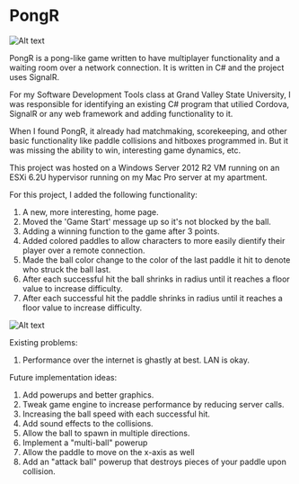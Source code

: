 # PongR
![Alt text](Screensots/home_page.png?raw=true "Home Page")

PongR is a pong-like game written to have multiplayer functionality and a waiting room over a network connection. It is written in C# and the project uses SignalR. 

For my Software Development Tools class at Grand Valley State University, I was responsible for identifying an existing C# program that utilied Cordova, SignalR or any web framework and adding functionality to it.

When I found PongR, it already had matchmaking, scorekeeping, and other basic functionality like paddle collisions and hitboxes programmed in. But it was missing the ability to win, interesting game dynamics, etc.

This project was hosted on a Windows Server 2012 R2 VM running on an ESXi 6.2U hypervisor running on my Mac Pro server at my apartment.

For this project, I added the following functionality:

1. A new, more interesting, home page.
2. Moved the 'Game Start' message up so it's not blocked by the ball.
3. Adding a winning function to the game after 3 points.
4. Added colored paddles to allow characters to more easily dientify their player over a remote connection.
5. Made the ball color change to the color of the last paddle it hit to denote who struck the ball last.
6. After each successful hit the ball shrinks in radius until it reaches a floor value to increase difficulty.
7. After each successful hit the paddle shrinks in radius until it reaches a floor value to increase difficulty. 

![Alt text](Screensots/game.png?raw=true "Gameplay")


Existing problems:

1. Performance over the internet is ghastly at best. LAN is okay. 


Future implementation ideas:

1. Add powerups and better graphics.
2. Tweak game engine to increase performance by reducing server calls. 
3. Increasing the ball speed with each successful hit.
4. Add sound effects to the collisions.
5. Allow the ball to spawn in multiple directions.
6. Implement a "multi-ball" powerup
7. Allow the paddle to move on the x-axis as well 
8. Add an "attack ball" powerup that destroys pieces of your paddle upon collision. 

